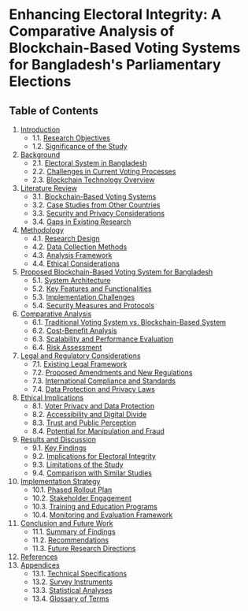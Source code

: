 # Enhancing Electoral Integrity: A Comparative Analysis of Blockchain-Based Voting Systems for Bangladesh's Parliamentary Elections

## Table of Contents

1. [Introduction](01_introduction.md)
    - 1.1. [Research Objectives](01_introduction.md#research-objectives)
    - 1.2. [Significance of the Study](01_introduction.md#significance-of-the-study)
2. [Background](02_background.md)
    - 2.1. [Electoral System in Bangladesh](02_background.md#electoral-system-in-bangladesh)
    - 2.2. [Challenges in Current Voting Processes](02_background.md#challenges-in-current-voting-processes)
    - 2.3. [Blockchain Technology Overview](02_background.md#blockchain-technology-overview)
3. [Literature Review](03_literature_review.md)
    - 3.1. [Blockchain-Based Voting Systems](03_literature_review.md#blockchain-based-voting-systems)
    - 3.2. [Case Studies from Other Countries](03_literature_review.md#case-studies-from-other-countries)
    - 3.3. [Security and Privacy Considerations](03_literature_review.md#security-and-privacy-considerations)
    - 3.4. [Gaps in Existing Research](03_literature_review.md#gaps-in-existing-research)
4. [Methodology](04_methodology.md)
    - 4.1. [Research Design](04_methodology.md#research-design)
    - 4.2. [Data Collection Methods](04_methodology.md#data-collection-methods)
    - 4.3. [Analysis Framework](04_methodology.md#analysis-framework)
    - 4.4. [Ethical Considerations](04_methodology.md#ethical-considerations)
5. [Proposed Blockchain-Based Voting System for Bangladesh](05_proposed_system.md)
    - 5.1. [System Architecture](05_proposed_system.md#system-architecture)
    - 5.2. [Key Features and Functionalities](05_proposed_system.md#key-features-and-functionalities)
    - 5.3. [Implementation Challenges](05_proposed_system.md#implementation-challenges)
    - 5.4. [Security Measures and Protocols](05_proposed_system.md#security-measures-and-protocols)
6. [Comparative Analysis](06_comparative_analysis.md)
    - 6.1. [Traditional Voting System vs. Blockchain-Based System](06_comparative_analysis.md#traditional-vs-blockchain)
    - 6.2. [Cost-Benefit Analysis](06_comparative_analysis.md#cost-benefit-analysis)
    - 6.3. [Scalability and Performance Evaluation](06_comparative_analysis.md#scalability-and-performance)
    - 6.4. [Risk Assessment](06_comparative_analysis.md#risk-assessment)
7. [Legal and Regulatory Considerations](07_legal_regulatory.md)
    - 7.1. [Existing Legal Framework](07_legal_regulatory.md#existing-legal-framework)
    - 7.2. [Proposed Amendments and New Regulations](07_legal_regulatory.md#proposed-amendments)
    - 7.3. [International Compliance and Standards](07_legal_regulatory.md#international-compliance)
    - 7.4. [Data Protection and Privacy Laws](07_legal_regulatory.md#data-protection-and-privacy-laws)
8. [Ethical Implications](08_ethical_implications.md)
    - 8.1. [Voter Privacy and Data Protection](08_ethical_implications.md#voter-privacy)
    - 8.2. [Accessibility and Digital Divide](08_ethical_implications.md#accessibility)
    - 8.3. [Trust and Public Perception](08_ethical_implications.md#trust-and-perception)
    - 8.4. [Potential for Manipulation and Fraud](08_ethical_implications.md#potential-for-manipulation-and-fraud)
9. [Results and Discussion](09_results_discussion.md)
    - 9.1. [Key Findings](09_results_discussion.md#key-findings)
    - 9.2. [Implications for Electoral Integrity](09_results_discussion.md#implications)
    - 9.3. [Limitations of the Study](09_results_discussion.md#limitations)
    - 9.4. [Comparison with Similar Studies](09_results_discussion.md#comparison-with-similar-studies)
10. [Implementation Strategy](10_implementation_strategy.md)
    - 10.1. [Phased Rollout Plan](10_implementation_strategy.md#phased-rollout-plan)
    - 10.2. [Stakeholder Engagement](10_implementation_strategy.md#stakeholder-engagement)
    - 10.3. [Training and Education Programs](10_implementation_strategy.md#training-and-education-programs)
    - 10.4. [Monitoring and Evaluation Framework](10_implementation_strategy.md#monitoring-and-evaluation-framework)
11. [Conclusion and Future Work](11_conclusion.md)
    - 11.1. [Summary of Findings](11_conclusion.md#summary-of-findings)
    - 11.2. [Recommendations](11_conclusion.md#recommendations)
    - 11.3. [Future Research Directions](11_conclusion.md#future-research-directions)
12. [References](12_references.md)
13. [Appendices](13_appendices.md)
    - 13.1. [Technical Specifications](13_appendices.md#technical-specifications)
    - 13.2. [Survey Instruments](13_appendices.md#survey-instruments)
    - 13.3. [Statistical Analyses](13_appendices.md#statistical-analyses)
    - 13.4. [Glossary of Terms](13_appendices.md#glossary-of-terms)